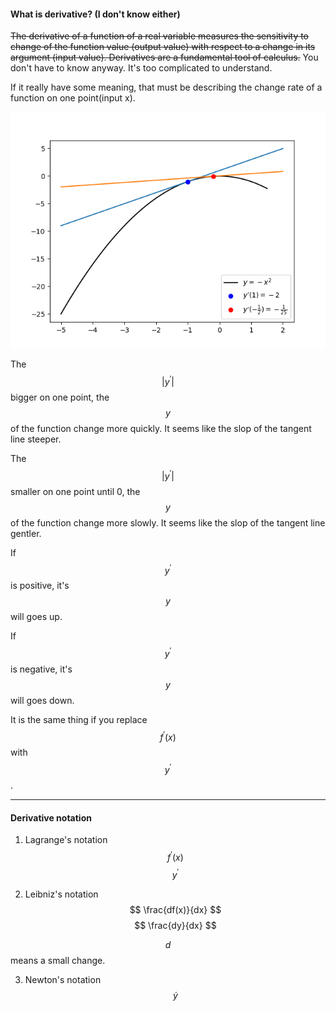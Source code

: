 #### What is derivative? (I don't know either)
~~The derivative of a function of a real variable measures the sensitivity to change of the function value (output value) with respect to a change in its argument (input value). Derivatives are a fundamental tool of calculus.~~
You don't have to know anyway. It's too complicated to understand.

If it really have some meaning, that must be describing the change rate of a function on one point(input x). 

![](/assets/negative_x^2.png)

The $$|y^\prime|$$ bigger on one point, the $$y$$ of the function change more quickly. It seems like the slop of the tangent line steeper.

The $$|y^\prime|$$ smaller on one point until 0, the $$y$$ of the function change more slowly. It seems like the slop of the tangent line gentler.

If $$y^\prime$$ is positive, it's $$y$$ will goes up.

If $$y^\prime$$ is negative, it's $$y$$ will goes down. 

It is the same thing if you replace $$f^\prime(x)$$ with $$y^\prime$$.
___

#### Derivative notation
1. Lagrange's notation
$$
f^\prime(x)
$$
$$
y^\prime
$$

2. Leibniz's notation
$$
\frac{df(x)}{dx}
$$
$$
\frac{dy}{dx}
$$

  $$d$$ means a small change.

3. Newton's notation
$$
\dot y
$$